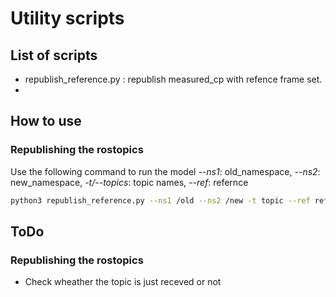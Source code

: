 # Utility scripts


## List of scripts
- republish_reference.py : republish measured_cp with refence frame set.
- 


## How to use
### Republishing the rostopics
Use the following command to run the model
*--ns1*: old_namespace, *--ns2*: new_namespace, *-t/--topics*: topic names, 
*--ref*: refernce 



```bash
python3 republish_reference.py --ns1 /old --ns2 /new -t topic --ref reference

```

## ToDo
### Republishing the rostopics
- Check wheather the topic is just receved or not